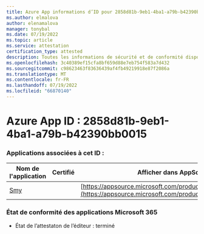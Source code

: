 ```yaml
---
title: Azure App informations d’ID pour 2858d81b-9eb1-4ba1-a79b-b42390bb0015
ms.author: elmalova
author: elenamalova
manager: tonybal
ms.date: 07/19/2022
ms.topic: article
ms.service: attestation
certification_type: attested
description: Toutes les informations de sécurité et de conformité disponibles pour 2858d81b-9eb1-4ba1-a79b-b42390bb0015.
ms.openlocfilehash: 3c40389ef15cfa8bf659d88e7eb754f583a7d432
ms.sourcegitcommit: c98623463f83636439af4fb49219918e87f2086a
ms.translationtype: MT
ms.contentlocale: fr-FR
ms.lasthandoff: 07/19/2022
ms.locfileid: "66870140"
---
```

# <a name="azure-app-id-2858d81b-9eb1-4ba1-a79b-b42390bb0015"></a>Azure App ID : 2858d81b-9eb1-4ba1-a79b-b42390bb0015


### <a name="apps-associated-with-this-id"></a>Applications associées à cet ID :
| **Nom de l'application** | **Certifié** | **Afficher dans AppSource** |
|--------------|---------------|-----------------------|
| [Smy](../forward/WA200004190.md) |  | [https://appsource.microsoft.com/product/office/WA200004190](https://appsource.microsoft.com/product/office/WA200004190) |

### <a name="microsoft-365-app-compliance-status"></a>État de conformité des applications Microsoft 365
- État de l’attestaton de l’éditeur : terminé
